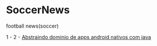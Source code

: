 # SoccerNews
football news(soccer)

1 -
2 - [Abstraindo dominio de apps android nativos com java](https://github.com/daniloescobar/SoccerNews/tree/release-abstraindo-dominio-de-apps-android-nativos-com-java)
